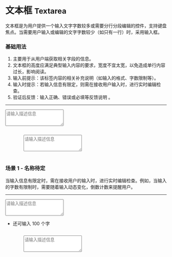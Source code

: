# 文本框 <small>Textarea</small>

文本框是为用户提供一个输入文字字数较多或需要分行分段编辑的控件，支持键盘焦点。当需要用户输入或编辑的文字字数较少（如只有一行）时，采用输入框。

<div class="bs-example">
    <div class="content">
        <h3>基础用法</h3>
        <ol>
            <li>主要用于从用户端获取相关字段的信息。</li>
            <li>文本框的高度应满足典型输入内容的要求，宽度不宜太宽，以免造成单行内容过长，影响阅读。</li>
            <li>输入前提示：该标签内容的相关补充说明（如输入的格式、字数限制等）。</li>
            <li>输入时提示：若输入信息有限定，则需在接收用户输入时，进行实时编辑检查。</li>
            <li>验证后反馈：输入正确、错误或必填等反馈说明 。</li>
        </ol>
        <hr>
        <form data-parsley-validation-threshold="0" data-parsley-focus="none" class="form" action="">
            <div class="row">
                <div class="col-sm-6">
                    <textarea class="form-control" rows="3" placeholder="请输入描述信息" data-parsley-trigger="change keyup" data-parsley-required=""></textarea>
                </div>
                <div class="col-sm-6"></div>
            </div>
        </form>
    </div>
    <pre><code class="hljs html">
        <textarea class="form-control" rows="3" placeholder="请输入描述信息" data-parsley-trigger="change keyup" data-parsley-required=""></textarea>
    </code></pre>
</div>

<div class="bs-example">
    <div class="content">
        <h3>场景 1 - 名称待定</h3>
        <p>当输入信息有限定时，需在接收用户的输入时，进行实时编辑检查。例如，当输入的字数有限制时，需要随着输入动态变化，倒数计数来提醒用户。</p>
        <hr>
        <form data-parsley-validation-threshold="0" data-parsley-focus="none" class="form" action="">
            <div class="row">
                <div class="col-sm-6">
                    <textarea class="form-control" rows="3" placeholder="请输入描述信息" 
                        onkeyup="$('#maxlength-tips').text(Math.max(0, 100 - this.value.length))" 
                        data-parsley-trigger="change keyup" data-parsley-maxlength="100"></textarea>
                    <div></div>
                    <ul class="parsley-errors-list filled">
                        <li class="parsley-maxlength">还可输入 <span id="maxlength-tips">100</span> 个字</li>
                    </ul>
                </div>
                <div class="col-sm-6"></div>
            </div>
        </form>
    </div>
    <pre><code class="hljs html">
        <textarea class="form-control" rows="3" placeholder="请输入描述信息" 
            onkeyup="$('#maxlength-tips').text(Math.max(0, 100 - this.value.length))" 
            data-parsley-trigger="change keyup" data-parsley-maxlength="100"></textarea>
    </code></pre>
</div>

<script type="text/javascript">
    require(['jquery', 'parsley', 'dependencies/parsleyjs/src/i18n/zh_cn'], function($, Parsley) {
        window.ParsleyValidator.setLocale('zh_cn');
        $('form').parsley()
    })
</script>